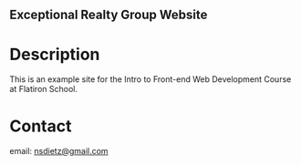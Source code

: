 Exceptional Realty Group Website
---

# Description

This is an example site for the Intro to Front-end Web Development Course at Flatiron School.

# Contact

email: nsdietz@gmail.com
